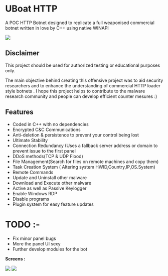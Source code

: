 # UBoat HTTP

A POC HTTP Botnet designed to replicate a full weaponised commercial botnet written in love by C++ using native WINAPI

![](https://image.ibb.co/m5yi9T/spectral_login.png)

## Disclaimer

This project should be used for authorized testing or educational purposes only.

The main objective behind creating this offensive project was to aid security researchers and to enhance the understanding of commercial HTTP loader style botnets . 
I hope this project helps to contribute to the malware research community and people can develop efficient counter mesures :)

## Features 

- Coded in C++ with no dependencies
- Encrypted C&C Communications
- Anti-deletion & persistence to prevent your control being lost
- Ultimate Stability
- Connection Redundancy (Uses a fallback server address or domain to prevent issue to the first panel
- DDoS methods(TCP & UDP Flood)
- File Management(Search for files on remote machines and copy them)
- Task Creation System ( Altering system HWID,Country,IP,OS.System)
- Remote Commands
- Update and Uninstall other malware
- Download and Execute other malware
- Active as well as Passive Keylogger
- Enable Windows RDP
- Disable programs
- Plugin system for easy feature updates

# TODO :- 

- Fix minor panel bugs 
- More the panel UI sexy 
- Further develop modules for the bot 

__Screens :__ 

![](https://preview.ibb.co/j7frDo/Screenshot_7.png) 
![](https://preview.ibb.co/cwyiR8/Screenshot_8.png)


